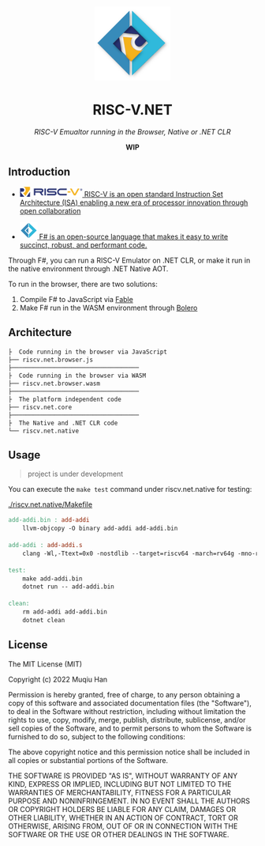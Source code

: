 <div align="center">

<img src="./.github/logo.png" height="150px">

# RISC-V.NET

*RISC-V Emualtor running in the Browser, Native or .NET CLR*

__WIP__

</div>

## Introduction

- <a href="https://riscv.org/"> <img src="./.github/riscv-color.svg" height="20px"> RISC-V is an open standard Instruction Set Architecture (ISA) enabling a new era of processor innovation through open collaboration </a>

- <a href="https://dotnet.microsoft.com/en-us/languages/fsharp"> <img src="./.github/fsharp.svg" height="35px"> F# is an open-source language that makes it easy to write succinct, robust, and performant code. </a>

Through F#, you can run a RISC-V Emulator on .NET CLR, or make it run in the native environment through .NET Native AOT.

To run in the browser, there are two solutions:

1. Compile F# to JavaScript via [Fable](fable.io)
2. Make F# run in the WASM environment through [Bolero](https://fsbolero.io/)

## Architecture

```
├  Code running in the browser via JavaScript
├── riscv.net.browser.js
├────────────────────────────────────
├  Code running in the browser via WASM
├── riscv.net.browser.wasm
├────────────────────────────────────
├  The platform independent code
├── riscv.net.core
├────────────────────────────────────
├  The Native and .NET CLR code
└── riscv.net.native
```

## Usage
> project is under development

You can execute the `make test` command under riscv.net.native for testing:

[./riscv.net.native/Makefile](./riscv.net.native/Makefile)
```makefile
add-addi.bin : add-addi
	llvm-objcopy -O binary add-addi add-addi.bin

add-addi : add-addi.s
	clang -Wl,-Ttext=0x0 -nostdlib --target=riscv64 -march=rv64g -mno-relax -o add-addi add-addi.s

test:
	make add-addi.bin
	dotnet run -- add-addi.bin

clean:
	rm add-addi add-addi.bin
	dotnet clean
```

## License
The MIT License (MIT)

Copyright (c) 2022 Muqiu Han

Permission is hereby granted, free of charge, to any person obtaining a copy
of this software and associated documentation files (the "Software"), to deal
in the Software without restriction, including without limitation the rights
to use, copy, modify, merge, publish, distribute, sublicense, and/or sell
copies of the Software, and to permit persons to whom the Software is
furnished to do so, subject to the following conditions:

The above copyright notice and this permission notice shall be included in all
copies or substantial portions of the Software.

THE SOFTWARE IS PROVIDED "AS IS", WITHOUT WARRANTY OF ANY KIND, EXPRESS OR
IMPLIED, INCLUDING BUT NOT LIMITED TO THE WARRANTIES OF MERCHANTABILITY,
FITNESS FOR A PARTICULAR PURPOSE AND NONINFRINGEMENT. IN NO EVENT SHALL THE
AUTHORS OR COPYRIGHT HOLDERS BE LIABLE FOR ANY CLAIM, DAMAGES OR OTHER
LIABILITY, WHETHER IN AN ACTION OF CONTRACT, TORT OR OTHERWISE, ARISING FROM,
OUT OF OR IN CONNECTION WITH THE SOFTWARE OR THE USE OR OTHER DEALINGS IN THE
SOFTWARE.